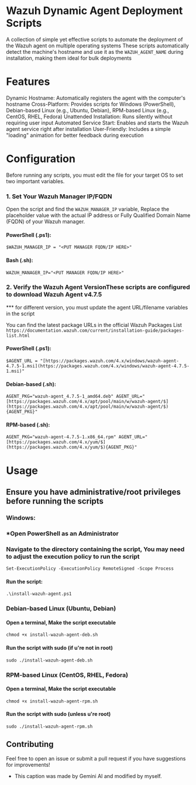 # Wazuh Dynamic Agent Deployment Scripts
A collection of simple yet effective scripts to automate the deployment of the Wazuh agent on multiple operating systems
These scripts automatically detect the machine's hostname and use it as the `WAZUH_AGENT_NAME` during installation, making them ideal for bulk deployments

# Features
Dynamic Hostname: Automatically registers the agent with the computer's hostname
Cross-Platform: Provides scripts for Windows (PowerShell), Debian-based Linux (e.g., Ubuntu, Debian), RPM-based Linux (e.g., CentOS, RHEL, Fedora)
Unattended Installation: Runs silently without requiring user input
Automated Service Start: Enables and starts the Wazuh agent service right after installation
User-Friendly: Includes a simple "loading" animation for better feedback during execution

# Configuration
Before running any scripts, you must edit the file for your target OS to set two important variables.

### 1. Set Your Wazuh Manager IP/FQDN
Open the script and find the `WAZUH_MANAGER_IP` variable,
Replace the placeholder value with the actual IP address or Fully Qualified Domain Name (FQDN) of your Wazuh manager.

#### PowerShell (.ps1):
`$WAZUH_MANAGER_IP = "<PUT MANAGER FQDN/IP HERE>"`

#### Bash (.sh):
`WAZUH_MANAGER_IP="<PUT MANAGER FQDN/IP HERE>"`

### 2. Verify the Wazuh Agent VersionThese scripts are configured to download Wazuh Agent v4.7.5 
*** for different version, you must update the agent URL/filename variables in the script

You can find the latest package URLs in the official Wazuh Packages List
``https://documentation.wazuh.com/current/installation-guide/packages-list.html``

#### PowerShell (.ps1):
`$AGENT_URL = "[https://packages.wazuh.com/4.x/windows/wazuh-agent-4.7.5-1.msi](https://packages.wazuh.com/4.x/windows/wazuh-agent-4.7.5-1.msi)"`

#### Debian-based (.sh):
`AGENT_PKG="wazuh-agent_4.7.5-1_amd64.deb"
AGENT_URL="[https://packages.wazuh.com/4.x/apt/pool/main/w/wazuh-agent/$](https://packages.wazuh.com/4.x/apt/pool/main/w/wazuh-agent/$){AGENT_PKG}"`

#### RPM-based (.sh):
`AGENT_PKG="wazuh-agent-4.7.5-1.x86_64.rpm"
AGENT_URL="[https://packages.wazuh.com/4.x/yum/$](https://packages.wazuh.com/4.x/yum/$){AGENT_PKG}"`

# Usage
## Ensure you have administrative/root privileges before running the scripts 
### Windows: 
### *Open PowerShell as an Administrator

### Navigate to the directory containing the script, You may need to adjust the execution policy to run the script
`Set-ExecutionPolicy -ExecutionPolicy RemoteSigned -Scope Process`
#### Run the script:
`.\install-wazuh-agent.ps1`

### Debian-based Linux (Ubuntu, Debian)
#### Open a terminal, Make the script executable
`chmod +x install-wazuh-agent-deb.sh`
#### Run the script with sudo (if u're not in root)
`sudo ./install-wazuh-agent-deb.sh`

### RPM-based Linux (CentOS, RHEL, Fedora)
#### Open a terminal, Make the script executable
`chmod +x install-wazuh-agent-rpm.sh`
#### Run the script with sudo (unless u're root)
`sudo ./install-wazuh-agent-rpm.sh`

## Contributing
Feel free to open an issue or submit a pull request if you have suggestions for improvements!

- This caption was made by Gemini AI and modified by myself. 
